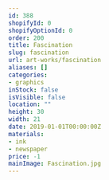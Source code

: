 ```yaml
---
id: 388
shopifyId: 0
shopifyOptionId: 0
order: 200
title: Fascination
slug: fascination
url: art-works/fascination
aliases: []
categories:
- graphics
inStock: false
isVisible: false
location: ""
height: 30
width: 21
date: 2019-01-01T00:00:00Z
materials:
- ink
- newspaper
price: -1
mainImage: Fascination.jpg
---
```

